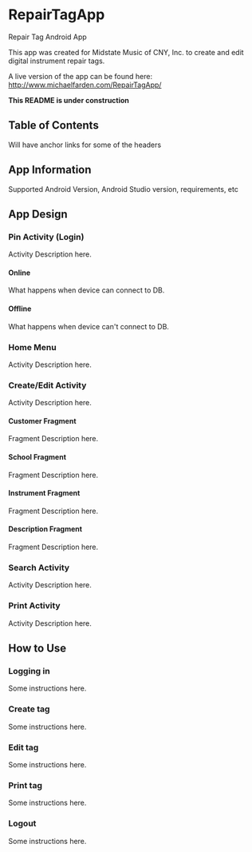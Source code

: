 # RepairTagApp
Repair Tag Android App

This app was created for Midstate Music of CNY, Inc. to create and edit digital instrument repair tags.

A live version of the app can be found here: http://www.michaelfarden.com/RepairTagApp/

**This README is under construction**
## Table of Contents
Will have anchor links for some of the headers

## App Information
Supported Android Version, Android Studio version, requirements, etc

## App Design
### Pin Activity (Login)
Activity Description here.
#### Online
What happens when device can connect to DB.

#### Offline
What happens when device can't connect to DB.

### Home Menu
Activity Description here.

### Create/Edit Activity
Activity Description here.
#### Customer Fragment
Fragment Description here.

#### School Fragment
Fragment Description here.

#### Instrument Fragment
Fragment Description here.

#### Description Fragment
Fragment Description here.

### Search Activity 
Activity Description here.

### Print Activity
Activity Description here.

## How to Use
### Logging in
Some instructions here.

### Create tag
Some instructions here.

### Edit tag
Some instructions here.

### Print tag
Some instructions here.

### Logout
Some instructions here.

